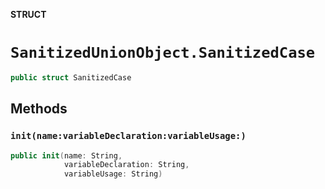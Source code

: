 **STRUCT**

# `SanitizedUnionObject.SanitizedCase`

```swift
public struct SanitizedCase
```

## Methods
### `init(name:variableDeclaration:variableUsage:)`

```swift
public init(name: String,
            variableDeclaration: String,
            variableUsage: String)
```
